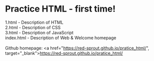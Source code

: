<h1>Practice HTML - first time!</h1>

1.html - Description of HTML<br>
2.html - Description of CSS<br>
3.html - Description of JavaScript<br>
index.html - Description of Web & Welcome homepage<br>
<br>
Github homepage: <a href="https://red-sprout.github.io/pratice_html/", target="_blank">https://red-sprout.github.io/pratice_html/</a>

